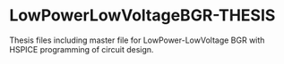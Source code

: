 # LowPowerLowVoltageBGR-THESIS
Thesis files including master file for LowPower-LowVoltage BGR with HSPICE programming of circuit design.
